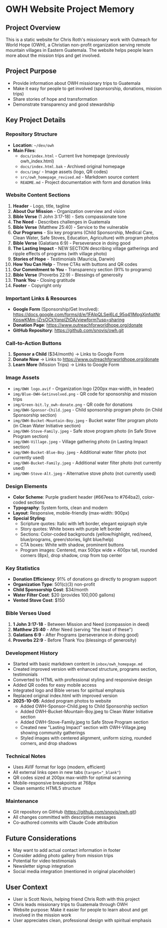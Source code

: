 # OWH Website Project Memory

## Project Overview
This is a static website for Chris Roth's missionary work with Outreach for World Hope (OWH), a Christian non-profit organization serving remote mountain villages in Eastern Guatemala. The website helps people learn more about the mission trips and get involved.

## Project Purpose
- Provide information about OWH missionary trips to Guatemala
- Make it easy for people to get involved (sponsorship, donations, mission trips)
- Share stories of hope and transformation
- Demonstrate transparency and good stewardship

## Key Project Details

### Repository Structure
- **Location**: `~/dev/owh`
- **Main Files**:
  - `docs/index.html` - Current live homepage (previously owh_index.html)
  - `docs/index.html.bak` - Archived original homepage
  - `docs/img/` - Image assets (logo, QR codes)
  - `src/owh_homepage_revised.md` - Markdown source content
  - `README.md` - Project documentation with form and donation links

### Website Content Sections
1. **Header** - Logo, title, tagline
2. **About Our Mission** - Organization overview and vision
3. **Bible Verse** (1 John 3:17-18) - Sets compassionate tone
4. **The Need** - Describes challenges in Guatemala
5. **Bible Verse** (Matthew 25:40) - Service to the vulnerable
6. **Our Programs** - Six key programs (Child Sponsorship, Medical Care, Clean Water, Safe Stoves, Education, Agriculture) with program photos
7. **Bible Verse** (Galatians 6:9) - Perseverance in doing good
8. **The Lasting Impact** - NEW SECTION describing village gatherings and ripple effects of programs (with village photo)
9. **Stories of Hope** - Testimonials (Mauricia, Darwin)
10. **How You Can Help** - Three CTAs with buttons and QR codes
11. **Our Commitment to You** - Transparency section (91% to programs)
12. **Bible Verse** (Proverbs 22:9) - Blessings of generosity
13. **Thank You** - Closing gratitude
14. **Footer** - Copyright only

### Important Links & Resources
- **Google Form** (Sponsorship/Get Involved): https://docs.google.com/forms/d/e/1FAIpQLSei6Ld_95q41lMpgXjnfqjtNrKpswKMm-jZrsOCkYqnplZtOA/viewform?usp=sharing
- **Donation Page**: https://www.outreachforworldhope.org/donate
- **GitHub Repository**: https://github.com/snovis/owh.git

### Call-to-Action Buttons
1. **Sponsor a Child** ($34/month) → Links to Google Form
2. **Donate Now** → Links to https://www.outreachforworldhope.org/donate
3. **Learn More** (Mission Trips) → Links to Google Form

### Image Assets
- `img/OWH logo.avif` - Organization logo (200px max-width, in header)
- `img/Blue-OWH-Getinvolved.png` - QR code for sponsorship and mission trips
- `img/Green-bit.ly_owh-donate.png` - QR code for donations
- `img/OWH-Sponsor-Child.jpeg` - Child sponsorship program photo (in Child Sponsorship section)
- `img/OWH-Bucket-Mountain-Boy.jpeg` - Bucket water filter program photo (in Clean Water Initiative section)
- `img/OWH-Stove-Family.jpeg` - Safe stove program photo (in Safe Stove Program section)
- `img/OWH-Village.jpeg` - Village gathering photo (in Lasting Impact section)
- `img/OWH-Bucket-Blue-Boy.jpeg` - Additional water filter photo (not currently used)
- `img/OWH-Bucket-Family.jpeg` - Additional water filter photo (not currently used)
- `img/OWH-Stove-Alt.jpeg` - Alternative stove photo (not currently used)

### Design Elements
- **Color Scheme**: Purple gradient header (#667eea to #764ba2), color-coded sections
- **Typography**: System fonts, clean and modern
- **Layout**: Responsive, mobile-friendly (max-width: 900px)
- **Special Styling**:
  - Scripture quotes: Italic with left border, elegant epigraph style
  - Story quotes: White boxes with purple left border
  - Sections: Color-coded backgrounds (yellow/highlight, red/need, blue/programs, green/stories, light blue/help)
  - CTA boxes: White with shadow, prominent buttons
  - Program images: Centered, max 500px wide × 400px tall, rounded corners (8px), drop shadow, crop from top center

### Key Statistics
- **Donation Efficiency**: 91% of donations go directly to program support
- **Organization Type**: 501(c)(3) non-profit
- **Child Sponsorship Cost**: $34/month
- **Water Filter Cost**: $20 (provides 100,000 gallons)
- **Vented Stove Cost**: $150

### Bible Verses Used
1. **1 John 3:17-18** - Between Mission and Need (compassion in deed)
2. **Matthew 25:40** - After Need (serving "the least of these")
3. **Galatians 6:9** - After Programs (perseverance in doing good)
4. **Proverbs 22:9** - Before Thank You (blessings of generosity)

### Development History
- Started with basic markdown content in `inbox/owh_homepage.md`
- Created improved version with enhanced structure, programs section, testimonials
- Converted to HTML with professional styling and responsive design
- Added QR codes for easy mobile access
- Integrated logo and Bible verses for spiritual emphasis
- Replaced original index.html with improved version
- **2025-10-05**: Added program photos to website
  - Added OWH-Sponsor-Child.jpeg to Child Sponsorship section
  - Added OWH-Bucket-Mountain-Boy.jpeg to Clean Water Initiative section
  - Added OWH-Stove-Family.jpeg to Safe Stove Program section
  - Created new "Lasting Impact" section with OWH-Village.jpeg showing community gatherings
  - Styled images with centered alignment, uniform sizing, rounded corners, and drop shadows

### Technical Notes
- Uses AVIF format for logo (modern, efficient)
- All external links open in new tabs (`target="_blank"`)
- QR codes sized at 200px max-width for optimal scanning
- Mobile-responsive breakpoints at 768px
- Clean semantic HTML5 structure

### Maintenance
- Git repository on GitHub (https://github.com/snovis/owh.git)
- All changes committed with descriptive messages
- Co-authored commits with Claude Code attribution

## Future Considerations
- May want to add actual contact information in footer
- Consider adding photo gallery from mission trips
- Potential for video testimonials
- Newsletter signup integration
- Social media integration (mentioned in original placeholder)

## User Context
- User is Scott Novis, helping friend Chris Roth with this project
- Chris leads missionary trips to Guatemala through OWH
- Website purpose: Make it easier for people to learn about and get involved in the mission work
- User appreciates clean, professional design with spiritual emphasis
